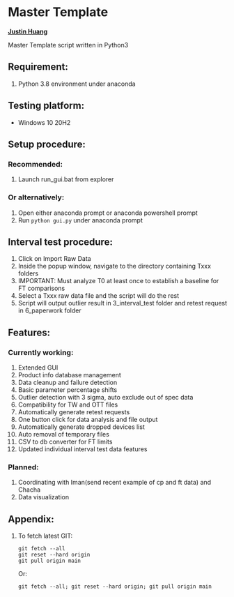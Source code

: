 # Master Template
**[Justin Huang](https://github.com/Astray909)**

Master Template script written in Python3

## Requirement:
1. Python 3.8 environment under anaconda

## Testing platform:
* Windows 10 20H2

## Setup procedure:
### Recommended:
1. Launch run_gui.bat from explorer
### Or alternatively: 
1. Open either anaconda prompt or anaconda powershell prompt
2. Run `python gui.py` under anaconda prompt

## Interval test procedure:
1. Click on Import Raw Data
2. Inside the popup window, navigate to the directory containing Txxx folders
3. IMPORTANT: Must analyze T0 at least once to establish a baseline for FT comparisons
4. Select a Txxx raw data file and the script will do the rest
5. Script will output outlier result in 3_interval_test folder and retest request in 6_paperwork folder

## Features:
### Currently working:
1. Extended GUI
2. Product info database management
3. Data cleanup and failure detection
4. Basic parameter percentage shifts
5. Outlier detection with 3 sigma, auto exclude out of spec data
6. Compatibility for TW and OTT files
7. Automatically generate retest requests
8. One button click for data analysis and file output
9. Automatically generate dropped devices list
10. Auto removal of temporary files
11. CSV to db converter for FT limits
12. Updated individual interval test data features
### Planned:
1. Coordinating with Iman(send recent example of cp and ft data) and Chacha
2. Data visualization

## Appendix:
1. To fetch latest GIT:
    ```
    git fetch --all
    git reset --hard origin
    git pull origin main
    ```
    Or:
    ```
    git fetch --all; git reset --hard origin; git pull origin main
    ```
